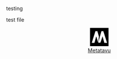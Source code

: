 testing


test file



<div align="center">
    <img src="metatavu.png" alt="Logo" width="50"/><br/>
    <a href="https://www.metatavu.fi">Metatavu</a>
</div>